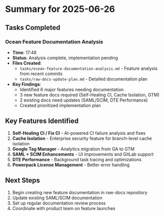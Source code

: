# Summary for 2025-06-26

## Tasks Completed

### Ocean Feature Documentation Analysis
- **Time**: 17:48
- **Status**: Analysis complete, implementation pending
- **Files Created**:
  - `tasks/ocean-feature-documentation-analysis.md` - Feature analysis from recent commits
  - `tasks/raw-docs-update-plan.md` - Detailed documentation plan
- **Key Findings**:
  - Identified 6 major features needing documentation
  - 3 new feature docs required (Self-Healing CI, Cache Isolation, GTM)
  - 2 existing docs need updates (SAML/SCIM, DTE Performance)
  - Created prioritized implementation plan

## Key Features Identified

1. **Self-Healing CI / Fix CI** - AI-powered CI failure analysis and fixes
2. **Cache Isolation** - Enterprise security feature for branch-level cache isolation
3. **Google Tag Manager** - Analytics migration from GA to GTM
4. **SAML + SCIM Enhancements** - UI improvements and GitLab support
5. **DTE Performance** - Background task tracing and optimizations
6. **Powerpack License Management** - Better error handling

## Next Steps

1. Begin creating new feature documentation in raw-docs repository
2. Update existing SAML/SCIM documentation
3. Set up regular documentation review process
4. Coordinate with product team on feature launches